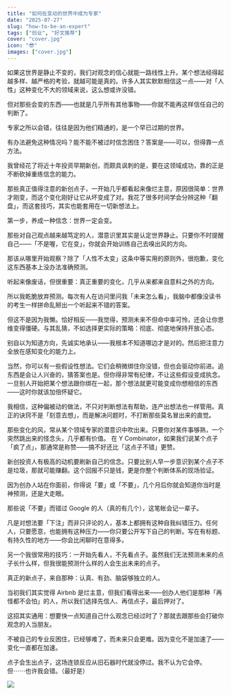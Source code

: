 ```yaml
---
title: "如何在变动的世界中成为专家"
date: "2025-07-27"
slug: "how-to-be-an-expert"
tags: ["创业", "好文推荐"]
cover: "cover.jpg"
icon: "😎"
images: ["cover.jpg"]
---
```

如果这世界是静止不变的，我们对观念的信心就能一路线性上升。某个想法经得起越多样、越严格的考验，就越可能是真的。许多人其实默默相信这一点——对「人性」这种变化不大的领域来说，这么想或许没错。



但对那些会变的东西——也就是几乎所有其他事物——你就不能再这样信任自己的判断了。



专家之所以会错，往往是因为他们精通的，是一个早已过期的世界。



有办法避免这种情况吗？能不能不被过时信念困住？答案是——可以，但得靠一点方法。



我曾经花了将近十年投资早期新创，而颇具讽刺的是，要在这领域成功，靠的正是不断砍掉重练信念的能力。



那些真正值得注意的新创点子，一开始几乎都看起来像烂主意，原因很简单：世界才刚变，而这个变化刚好让它从坏变成了对。我花了很多时间学会分辨这种「翻盘」，而这套技巧，其实也能套用在一切新想法上。



第一步，养成一种信念：世界一定会变。



那些对自己观点越来越笃定的人，潜意识里其实是认定世界静止。只要你不时提醒自己——「不是喔，它在变」，你就会开始训练自己去嗅出风的方向。



那该从哪里开始观察？除了「人性不太变」这条中等实用的原则外，很抱歉，变化这东西基本上没办法准确预测。



听起来像废话，但很重要：真正重要的变化，几乎从来都来自意料之外的方向。



所以我乾脆放弃预测。每次有人在访问里问我「未来怎么看」，我脑中都像没读书的考生一样拼命乱掰出一个听起来不错的答案。



但这不是因为我懒。恰好相反——我觉得，预测未来不但命中率可怜，还会让你思维变得僵硬。与其乱猜，不如选择更实际的策略：彻底、彻底地保持开放心态。



别自以为知道方向，先诚实地承认——我根本不知道哪边才是对的。然后把注意力全放在感知变化的能力上。



当然，你可以有一些假设性想法。它们会稍微绑住你没错，但也会驱动你前进。追东西是会让人兴奋的，猜答案也是。但你得非常有纪律，不让这些假设变成执念。
一旦别人开始把某个想法跟你绑在一起，那个想法就更可能变成你想相信的东西——这时你就该加倍怀疑它。



我相信，这种偏被动的做法，不只对判断想法有帮助，连产出想法也一样管用。真正的诀窍不是「刻意去想」，而是解决问题时，不打断那些莫名冒出来的直觉。



那些变化的风，常从某个领域专家的潜意识中吹出来。只要你对某件事够熟，一个突然跳出来的怪念头，几乎都有价值。
在 Y Combinator，如果我们说某个点子「疯了点」，那通常是称赞——搞不好还比「这点子不错」更赞。



新创投资人有极高的动机要刷新自己的信念。只要比别人早一步意识到某个点子不是垃圾，那就可能赚翻。这个回报不只是钱，更是你整个判断体系的现场验证。



因为创办人站在你面前，你得说「要」或「不要」，几个月后你就会知道你当时是神预测，还是大走眼。



那些说「不要」而错过 Google 的人（真的有几个），这笔帐会记一辈子。



凡是对想法要「下注」而非只评论的人，基本上都拥有这种自我纠错压力。任何人，只要愿意，也能拥有这种压力——你只要公开写下自己的判断。写在有标题、有持久性的地方——你会比闲聊时在意得多。



另一个我很常用的技巧：一开始先看人，不先看点子。虽然我们无法预测未来的点子长什么样，但我很能预测什么样的人会生出未来的点子。



真正的新点子，来自那种：认真、有劲、脑袋够独立的人。



当初我们其实觉得 Airbnb 是烂主意，但我们看得出来——创办人他们是那种「再怪都不会怕」的人，所以我们选择先信人、再信点子，最后押对了。



这招其实通用：想要快一点知道自己什么观念已经过时了？那就去跟那些会打破你观念的人当朋友。



不被自己的专业反困住，已经够难了，而未来只会更难。因为变化不是加速了——变化一直都在加速。



点子会生出点子，这场连锁反应从旧石器时代就没停过。我不认为它会停。
但⋯⋯也许我会错。（最好是）




![](https://prod-files-secure.s3.us-west-2.amazonaws.com/112d0858-5090-4d34-a606-b75eb8d65fd2/46476355-9cf3-4e99-9b7a-3531bc426380/1000202064.png?X-Amz-Algorithm=AWS4-HMAC-SHA256&X-Amz-Content-Sha256=UNSIGNED-PAYLOAD&X-Amz-Credential=ASIAZI2LB466WRNBKN3L%2F20250728%2Fus-west-2%2Fs3%2Faws4_request&X-Amz-Date=20250728T204038Z&X-Amz-Expires=3600&X-Amz-Security-Token=IQoJb3JpZ2luX2VjEGsaCXVzLXdlc3QtMiJGMEQCIC%2FYUj1M3iq16C4X9TN8PRDon%2FILyoscUyz%2FWEfDj6fFAiAFIeKyagwYqG4%2FivSHOCC9qZZXUtLSpjCLX0ei%2BrjCriqIBAiU%2F%2F%2F%2F%2F%2F%2F%2F%2F%2F8BEAAaDDYzNzQyMzE4MzgwNSIMtlVrEEQYCVjv5WQjKtwDYOR1aA9v0WQ0NJaaPUCDWxC99vmMkhqMQy1YE4a5juwAV72jy9ZmDmag4D36HRuNJ8lKIhW4eZRMFHkgwlO228vA78rWj7rPxXlCzwdYdHLgGk%2B3j3f4VquHhVuJtq3dgt6qLxdRXEcNwwmH02zcCH54TiISpnqU0KAUpV%2FCwdJrkt3sX%2Be2qKU%2FqyPagFEdl%2BKs61GoLI8kFgw7CJ3HRMvz%2FpDgmKhve6lCjCBiSK%2FKE6aOvg2uFl6ffA2vfxExYRoYJ2uRIsWq%2BN1NTVFgGXap3ryH7uS1J7J1Q2lXO1BUwivxnR%2Bj8GX3%2FYdOR9atWjYv7NP%2FBMmeyNVBBIZo4OmMW2xZ6yHSaP8Jkz5uwTAa4vM4%2BUD3zth%2BisvVEhjG7oEn5d%2FKtxUpjy46QXREPoW2fgIS83%2Br9IgdbIi%2BQNQpfIcmVliuBqkz4ZhexEl3HCu248Zy7TWlRZGc3K4HXh3HMoXS7CzIhONu4oSJZV5P8rczywQX0bqA7BUaDpFQiiRDJ0KpLvdamFMClgG5R4ujUyAg843ISmMfJ3TYfSQ3N0Ex3sBAOhwK16PqeMiQioUmh11otvxKFUVN7JGy9OCQzao8R3QbJzGSFBYtNo3%2B8inXLoWc37x%2F3ocw9pefxAY6pgHF8rYEj9HLnpEBP%2FVLhYG93xi%2F4pKayUoIgP6CfjCrW1JDj5ZayMehuUacdCKQqOGAMxEE519crdo7jfsn%2FToSZ1aARCJ%2Bjro3WHhc95GcAPlwJvdT6n0w4liLpqja6FE136puC9bfuSgg5HK%2FLfkmrc6g5Sj51RT6fedNbq39q6s5Ven0YxWDaKxrUwVEikLOFiEaPAT%2BUG6%2FVx502MU0iIceqsjU&X-Amz-Signature=c2c97ee758968dd196ec30c90d58be3fe4809aa44d25089115131eb37bed98c8&X-Amz-SignedHeaders=host&x-amz-checksum-mode=ENABLED&x-id=GetObject)

